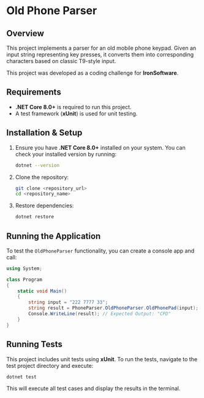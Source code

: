 # Old Phone Parser

## Overview
This project implements a parser for an old mobile phone keypad. Given an input string representing key presses, it converts them into corresponding characters based on classic T9-style input.

This project was developed as a coding challenge for **IronSoftware**.

## Requirements
- **.NET Core 8.0+** is required to run this project.
- A test framework (**xUnit**) is used for unit testing.

## Installation & Setup
1. Ensure you have **.NET Core 8.0+** installed on your system. You can check your installed version by running:
   ```sh
   dotnet --version
   ```
2. Clone the repository:
   ```sh
   git clone <repository_url>
   cd <repository_name>
   ```
3. Restore dependencies:
   ```sh
   dotnet restore
   ```

## Running the Application
To test the `OldPhoneParser` functionality, you can create a console app and call:
```csharp
using System;

class Program
{
    static void Main()
    {
        string input = "222 7777 33";
        string result = PhoneParser.OldPhoneParser.OldPhonePad(input);
        Console.WriteLine(result); // Expected Output: "CPD"
    }
}
```

## Running Tests
This project includes unit tests using **xUnit**. To run the tests, navigate to the test project directory and execute:
```sh
dotnet test
```
This will execute all test cases and display the results in the terminal.

